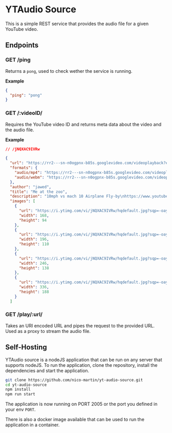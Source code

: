 # YTAudio Source
This is a simple REST service that provides the audio file for a given YouTube video.

## Endpoints
### GET /ping
Returns a `pong`, used to check wether the service is running.

**Example**
```json
{
  "ping": "pong"
}
```

### GET /:videoID/
Requires the YouTube video ID and returns meta data about the video and the audio file.

**Example**
```json
// /jNQXAC9IVRw

{
  "url": "https://rr2---sn-n0ogpnx-b85s.googlevideo.com/videoplayback?expire=1725706829&ei=7d3bZoXaKeyD6dsPrs_ROQ&ip=2a02%3Aaa14%3Aa101%3Ab280%3Aa13f%3A46d%3A7b19%3Abff6&id=o-ABm7Vl6fbbtXIcQUcCfooLzgdWTdbmOWZKjLFWyX7dHa&itag=140&source=youtube&requiressl=yes&xpc=EgVo2aDSNQ%3D%3D&mh=VD&mm=31%2C29&mn=sn-n0ogpnx-b85s%2Csn-1gi7znek&ms=au%2Crdu&mv=m&mvi=2&pcm2cms=yes&pl=35&initcwndbps=1526250&bui=AQmm2ey1l63bmZRNRSRSnLv48oRJyh1Z-4S0Jb5Gbkg2llmQY3t6eV-6Ja9xzGpsDBizPl2fGnYF2WOE&spc=Mv1m9iykBR9IuToMM7kWWNtq8ErbC_tiN9fC8IPF7U032HaBlPD0jjdNp1Ay&vprv=1&svpuc=1&mime=audio%2Fmp4&ns=K__tIpkkpYyN3kRlXamsNjkQ&rqh=1&gir=yes&clen=309197&dur=19.063&lmt=1680501251736219&mt=1725685007&fvip=2&keepalive=yes&c=WEB&sefc=1&txp=4530434&n=diF3TYOJVrP2EURQQ&sparams=expire%2Cei%2Cip%2Cid%2Citag%2Csource%2Crequiressl%2Cxpc%2Cbui%2Cspc%2Cvprv%2Csvpuc%2Cmime%2Cns%2Crqh%2Cgir%2Cclen%2Cdur%2Clmt&sig=AJfQdSswRgIhAMUE1RPHCKI-bMskNofun14PRRraj7QXOnCYQTIGxE9EAiEA6brn8o6WRb7Q3uF_avX2Z5AIGmJxEB4KnkewfIQ34g8%3D&lsparams=mh%2Cmm%2Cmn%2Cms%2Cmv%2Cmvi%2Cpcm2cms%2Cpl%2Cinitcwndbps&lsig=ABPmVW0wRQIhAKy6tjPZ264tePfjQs0lFhe5xBlIcMFznfZV2ZMhv7B_AiB3frxCT5zSYqXEBwA7t4vk2XJU2J7r-xTF1A3NfYozfA%3D%3D",
  "formats": {
    "audio/mp4": "https://rr2---sn-n0ogpnx-b85s.googlevideo.com/videoplayback?expire=1725706829&ei=7d3bZoXaKeyD6dsPrs_ROQ&ip=2a02%3Aaa14%3Aa101%3Ab280%3Aa13f%3A46d%3A7b19%3Abff6&id=o-ABm7Vl6fbbtXIcQUcCfooLzgdWTdbmOWZKjLFWyX7dHa&itag=140&source=youtube&requiressl=yes&xpc=EgVo2aDSNQ%3D%3D&mh=VD&mm=31%2C29&mn=sn-n0ogpnx-b85s%2Csn-1gi7znek&ms=au%2Crdu&mv=m&mvi=2&pcm2cms=yes&pl=35&initcwndbps=1526250&bui=AQmm2ey1l63bmZRNRSRSnLv48oRJyh1Z-4S0Jb5Gbkg2llmQY3t6eV-6Ja9xzGpsDBizPl2fGnYF2WOE&spc=Mv1m9iykBR9IuToMM7kWWNtq8ErbC_tiN9fC8IPF7U032HaBlPD0jjdNp1Ay&vprv=1&svpuc=1&xtags=drc%3D1&mime=audio%2Fmp4&ns=K__tIpkkpYyN3kRlXamsNjkQ&rqh=1&gir=yes&clen=309197&dur=19.063&lmt=1680501255309737&mt=1725685007&fvip=2&keepalive=yes&c=WEB&sefc=1&txp=4530434&n=diF3TYOJVrP2EURQQ&sparams=expire%2Cei%2Cip%2Cid%2Citag%2Csource%2Crequiressl%2Cxpc%2Cbui%2Cspc%2Cvprv%2Csvpuc%2Cxtags%2Cmime%2Cns%2Crqh%2Cgir%2Cclen%2Cdur%2Clmt&sig=AJfQdSswRQIhAI4ngYh92VPzyF5zhIhcx6H54ko5ABp9ypE2-pQ6TO0IAiAePHjCluy-MukWi157NkkwekoY9C6-0zYqxtnR6BQJfg%3D%3D&lsparams=mh%2Cmm%2Cmn%2Cms%2Cmv%2Cmvi%2Cpcm2cms%2Cpl%2Cinitcwndbps&lsig=ABPmVW0wRQIhAKy6tjPZ264tePfjQs0lFhe5xBlIcMFznfZV2ZMhv7B_AiB3frxCT5zSYqXEBwA7t4vk2XJU2J7r-xTF1A3NfYozfA%3D%3D",
    "audio/webm": "https://rr2---sn-n0ogpnx-b85s.googlevideo.com/videoplayback?expire=1725706829&ei=7d3bZoXaKeyD6dsPrs_ROQ&ip=2a02%3Aaa14%3Aa101%3Ab280%3Aa13f%3A46d%3A7b19%3Abff6&id=o-ABm7Vl6fbbtXIcQUcCfooLzgdWTdbmOWZKjLFWyX7dHa&itag=249&source=youtube&requiressl=yes&xpc=EgVo2aDSNQ%3D%3D&mh=VD&mm=31%2C29&mn=sn-n0ogpnx-b85s%2Csn-1gi7znek&ms=au%2Crdu&mv=m&mvi=2&pcm2cms=yes&pl=35&initcwndbps=1526250&bui=AQmm2ey1l63bmZRNRSRSnLv48oRJyh1Z-4S0Jb5Gbkg2llmQY3t6eV-6Ja9xzGpsDBizPl2fGnYF2WOE&spc=Mv1m9iykBR9IuToMM7kWWNtq8ErbC_tiN9fC8IPF7U032HaBlPD0jjdNp1Ay&vprv=1&svpuc=1&mime=audio%2Fwebm&ns=K__tIpkkpYyN3kRlXamsNjkQ&rqh=1&gir=yes&clen=112596&dur=19.021&lmt=1680501252731444&mt=1725685007&fvip=2&keepalive=yes&c=WEB&sefc=1&txp=4530434&n=diF3TYOJVrP2EURQQ&sparams=expire%2Cei%2Cip%2Cid%2Citag%2Csource%2Crequiressl%2Cxpc%2Cbui%2Cspc%2Cvprv%2Csvpuc%2Cmime%2Cns%2Crqh%2Cgir%2Cclen%2Cdur%2Clmt&sig=AJfQdSswRQIhAP8Z9mfx--OiJylH4t0lLxAMi0Nq8atl3io6ssdr-XB_AiAFlfgawq69TudhYrpcJ3ix2b82beJsCf85NltHbg1G7w%3D%3D&lsparams=mh%2Cmm%2Cmn%2Cms%2Cmv%2Cmvi%2Cpcm2cms%2Cpl%2Cinitcwndbps&lsig=ABPmVW0wRQIhAKy6tjPZ264tePfjQs0lFhe5xBlIcMFznfZV2ZMhv7B_AiB3frxCT5zSYqXEBwA7t4vk2XJU2J7r-xTF1A3NfYozfA%3D%3D"
  },
  "author": "jawed",
  "title": "Me at the zoo",
  "description": "10mph vs mach 10 Airplane Fly-by\nhttps://www.youtube.com/watch?v=oPD-JIq0FQ8\n\n00:00 Intro\n00:05 The cool thing\n00:17 End",
  "images": [
    {
      "url": "https://i.ytimg.com/vi/jNQXAC9IVRw/hqdefault.jpg?sqp=-oaymwE1CKgBEF5IVfKriqkDKAgBFQAAiEIYAXABwAEG8AEB-AG-AoAC8AGKAgwIABABGFQgWChlMA8=&rs=AOn4CLBcyZ-Cor8dvGK1qJ3ywX4kkHOcWQ",
      "width": 168,
      "height": 94
    },
    {
      "url": "https://i.ytimg.com/vi/jNQXAC9IVRw/hqdefault.jpg?sqp=-oaymwE1CMQBEG5IVfKriqkDKAgBFQAAiEIYAXABwAEG8AEB-AG-AoAC8AGKAgwIABABGFQgWChlMA8=&rs=AOn4CLB8Is3q47Y0Mo2GlR1BzD5nWYsLLQ",
      "width": 196,
      "height": 110
    },
    {
      "url": "https://i.ytimg.com/vi/jNQXAC9IVRw/hqdefault.jpg?sqp=-oaymwE2CPYBEIoBSFXyq4qpAygIARUAAIhCGAFwAcABBvABAfgBvgKAAvABigIMCAAQARhUIFgoZTAP&rs=AOn4CLDUVCjLi8byWhlOjV256685mLxufg",
      "width": 246,
      "height": 138
    },
    {
      "url": "https://i.ytimg.com/vi/jNQXAC9IVRw/hqdefault.jpg?sqp=-oaymwE2CNACELwBSFXyq4qpAygIARUAAIhCGAFwAcABBvABAfgBvgKAAvABigIMCAAQARhUIFgoZTAP&rs=AOn4CLAfjfzgmthOoLSY1qA_1FuLjNpwWw",
      "width": 336,
      "height": 188
    }
  ]

```

### GET /play/:url/
Takes an URI encoded URL and pipes the request to the provided URL. Used as a proxy to stream the audio file.

## Self-Hosting
YTAudio source is a nodeJS application that can be run on any server that supports nodeJS. To run the application, clone the repository, install the dependencies and start the application.

```bash
git clone https://github.com/nico-martin/yt-audio-source.git
cd yt-audio-source
npm install
npm run start
```
The application is now running on PORT 2005 or the port you defined in your env `PORT`.

There is also a docker image available that can be used to run the application in a container.
